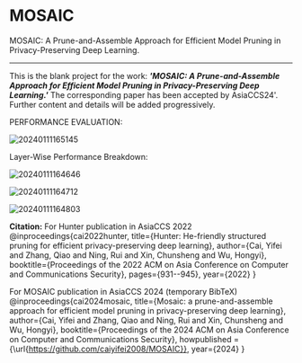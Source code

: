 # MOSAIC
MOSAIC: A Prune-and-Assemble Approach for Efficient Model Pruning in Privacy-Preserving Deep Learning.

------------------------------------------------
This is the blank project for the work: _**'MOSAIC: A Prune-and-Assemble Approach for Efficient Model Pruning in Privacy-Preserving Deep Learning.'**_ The corresponding paper has been accepted by AsiaCCS24'. Further content and details will be added progressively.


PERFORMANCE EVALUATION:

![20240111165145](https://github.com/caiyifei2008/MOSAIC/assets/55211869/c328f661-4bb1-43ec-ab5e-af927e860a1a)


Layer-Wise Performance Breakdown:

![20240111164646](https://github.com/caiyifei2008/MOSAIC/assets/55211869/c4dfdd0d-19ad-4a20-af35-2d3068f27695)

![20240111164712](https://github.com/caiyifei2008/MOSAIC/assets/55211869/9591f142-edbb-4552-b08a-7d1311985afd)

![20240111164803](https://github.com/caiyifei2008/MOSAIC/assets/55211869/da6af739-1d17-4e96-861b-25200e27ba18)



**Citation:**
For Hunter publication in AsiaCCS 2022
@inproceedings{cai2022hunter,
  title={Hunter: He-friendly structured pruning for efficient privacy-preserving deep learning},
  author={Cai, Yifei and Zhang, Qiao and Ning, Rui and Xin, Chunsheng and Wu, Hongyi},
  booktitle={Proceedings of the 2022 ACM on Asia Conference on Computer and Communications Security},
  pages={931--945},
  year={2022}
}

For MOSAIC publication in AsiaCCS 2024
(temporary BibTeX)
@inproceedings{cai2024mosaic,
  title={Mosaic: a prune-and-assemble approach for efficient model pruning in privacy-preserving deep learning},
  author={Cai, Yifei and Zhang, Qiao and Ning, Rui and Xin, Chunsheng and Wu, Hongyi},
  booktitle={Proceedings of the 2024 ACM on Asia Conference on Computer and Communications Security},
  howpublished = {\url{https://github.com/caiyifei2008/MOSAIC}},
  year={2024}
}
